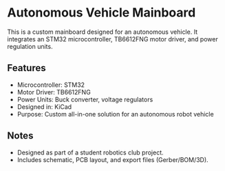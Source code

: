 # Autonomous Vehicle Mainboard

This is a custom mainboard designed for an autonomous vehicle. It integrates an STM32 microcontroller, TB6612FNG motor driver, and power regulation units.

## Features
- Microcontroller: STM32
- Motor Driver: TB6612FNG
- Power Units: Buck converter, voltage regulators
- Designed in: KiCad
- Purpose: Custom all-in-one solution for an autonomous robot vehicle

## Notes
- Designed as part of a student robotics club project.
- Includes schematic, PCB layout, and export files (Gerber/BOM/3D).

